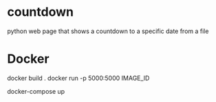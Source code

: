 # countdown
python web page that shows a countdown to a specific date from a file

# Docker
docker build .
docker run -p 5000:5000 IMAGE_ID

docker-compose up
